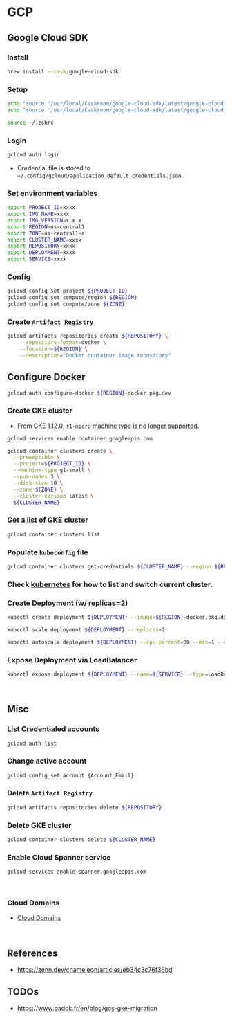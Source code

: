 # GCP
## Google Cloud SDK
### Install
```zsh
brew install --cask google-cloud-sdk
```
### Setup
```zsh
echo "source '/usr/local/Caskroom/google-cloud-sdk/latest/google-cloud-sdk/path.zsh.inc'" >> ~/.zshrc
echo "source '/usr/local/Caskroom/google-cloud-sdk/latest/google-cloud-sdk/completion.zsh.inc'" >> ~/.zshrc

source ~/.zshrc
```
### Login
```zsh
gcloud auth login
```
- Credential file is stored to `~/.config/gcloud/application_default_credentials.json`.

### Set environment variables
```zsh
export PROJECT_ID=xxxx
export IMG_NAME=xxxx
export IMG_VERSION=x.x.x
export REGION=us-central1
export ZONE=us-central1-a
export CLUSTER_NAME=xxxx
export REPOSITORY=xxxx
export DEPLOYMENT=xxxx
export SERVICE=xxxx
```
### Config
```zsh
gcloud config set project ${PROJECT_ID}
gcloud config set compute/region ${REGION}
gcloud config set compute/zone ${ZONE}
```
### Create `Artifact Registry`
```zsh
gcloud artifacts repositories create ${REPOSITORY} \
    --repository-format=docker \
    --location=${REGION} \
    --description="Docker container image repository"
```
## Configure Docker
```zsh
gcloud auth configure-docker ${REGION}-docker.pkg.dev
```
### Create GKE cluster
- From GKE 1.12.0, [`f1-micro` machine type is no longer supported](https://stackoverflow.com/questions/61357217/gcloud-kubernetes-in-f1-micro-results-in-node-pools-of-f1-micro-machines-are-no).

```zsh
gcloud services enable container.googleapis.com

gcloud container clusters create \
  --preemptible \
  --project=${PROJECT_ID} \
  --machine-type g1-small \
  --num-nodes 3 \
  --disk-size 10 \
  --zone ${ZONE} \
  --cluster-version latest \
  ${CLUSTER_NAME}
```

### Get a list of GKE cluster
```zsh
gcloud container clusters list
```

### Populate `kubeconfig` file
```zsh
gcloud container clusters get-credentials ${CLUSTER_NAME} --region ${REGION} --project ${PROJECT_ID}
```

### Check [kubernetes](https://github.com/yumaeda/kubernetes) for how to list and switch current cluster.

### Create Deployment (w/ replicas=2)
```zsh
kubectl create deployment ${DEPLOYMENT} --image=${REGION}-docker.pkg.dev/${PROJECT_ID}/${REPOSITORY}/${IMG_NAME}:${IMG_VERSION}

kubectl scale deployment ${DEPLOYMENT} --replicas=2

kubectl autoscale deployment ${DEPLOYMENT} --cpu-percent=80 --min=1 --max=2
```

### Expose Deployment via LoadBalancer
```zsh
kubectl expose deployment ${DEPLOYMENT} --name=${SERVICE} --type=LoadBalancer --port 80 --target-port 8080
```

&nbsp;

## Misc
### List Credentialed accounts
```zsh
gcloud auth list
```

### Change active account
```zsh
gcloud config set account {Account_Email}
```

### Delete `Artifact Registry`
```zsh
gcloud artifacts repositories delete ${REPOSITORY}
```
### Delete GKE cluster
```zsh
gcloud container clusters delete ${CLUSTER_NAME}
```
### Enable Cloud Spanner service
```zsh
gcloud services enable spanner.googleapis.com
```

&nbsp;

### Cloud Domains
- [Cloud Domains](https://console.cloud.google.com/net-services/domains/registrations/list)

&nbsp;

## References
- https://zenn.dev/chameleon/articles/eb34c3c76f36bd

## TODOs
- https://www.padok.fr/en/blog/gcs-gke-migration
